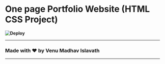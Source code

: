 # One page Portfolio Website (HTML CSS Project)
**![Deploy](https://madhaviv49.github.io/portfolio/)**

---

### Made with ❤️ by Venu Madhav Islavath

---

